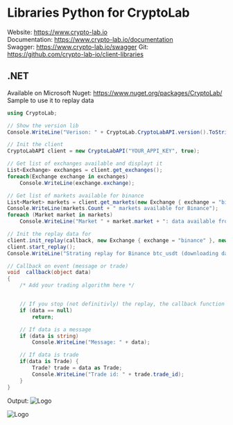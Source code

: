 # Libraries Python for CryptoLab
Website: https://www.crypto-lab.io  
Documentation: https://www.crypto-lab.io/documentation  
Swagger: https://www.crypto-lab.io/swagger
Git: https://github.com/crypto-lab-io/client-libraries

## .NET
Available on Microsoft Nuget: https://www.nuget.org/packages/CryptoLab/  
Sample to use it to replay data 
```csharp
using CryptoLab;

// Show the version lib
Console.WriteLine("Verison: " + CryptoLab.CryptoLabAPI.version().ToString());

// Init the client
CryptoLabAPI client = new CryptoLabAPI("YOUR_APPI_KEY", true);

// Get list of exchanges available and displayt it
List<Exchange> exchanges = client.get_exchanges();
foreach(Exchange exchange in exchanges)
    Console.WriteLine(exchange.exchange);

// Get list of markets available for binance
List<Market> markets = client.get_markets(new Exchange { exchange = "binance" });
Console.WriteLine(markets.Count + " markets available for Binance");
foreach (Market market in markets)
    Console.WriteLine("Market " + market.market + ": data available from " + market.first_record + " to " + market.last_record + ". Total size " + ConvertBytes(market.bytes));

// Init the replay data for
client.init_replay(callback, new Exchange { exchange = "binance" }, new Market { market = "btc_usdt" }, "2022-05-07", "2022-06-07", false);
client.start_replay();
Console.WriteLine("Strating replay for Binance btc_usdt (downloading data in " + client.get_cache_directory() + ". Could be long)");

// Callback on event (message or trade)
void  callback(object data)
{
    /* Add your trading algorithm here */


    // If you stop (not definitivly) the replay, the callback function is called but the trade is null
    if (data == null)
        return;

    // If data is a message
    if (data is string)
        Console.WriteLine("Message: " + data);

    // If data is trade
    if(data is Trade) {
        Trade? trade = data as Trade;
        Console.WriteLine("Trade id: " + trade.trade_id);
    }
}
```

Output:
![Logo](https://raw.githubusercontent.com/crypto-lab-io/client-libraries/main/Other/result_lib.png)


![Logo](https://raw.githubusercontent.com/crypto-lab-io/client-libraries/main/Other/logo_cl_2.png)
